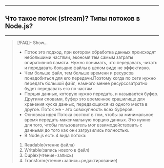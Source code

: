 ----
## Что такое поток (stream)? Типы потоков в Node.js?
----
> [!FAQ]- Show...
> - Поток это подход, при котором обработка данных происходят небольшими частями, экономя тем самым затраты опиративной памяти. Нужно понимать, что передавать, читать и передавать большие файлы в целом виде не эффективно. 
> - Чем больше файл, тем больше времени и ресурсов понадобиться для его передачи.Поэтому когда по сети нужно передать большой файл, намного менее ресурсозатратно будет передавать его по частям. 
> - Порция данных, которую нужно передать, и называется буфер. Другими словами, буфер это временное храшилище для хранения куска данных, передающихся из одного места в другое. Поток же - это совокупность всех буферов.
> - Основная идея Потока состоит в том, чтобы за минимальное время передать максимальную порцию данных. Это нужно для того, чтобы пользователь мог взаимодействовать с данными до того как они загрузились полностью. 
> - В Node.js есть 4 вида потока:
> 1. Readable(чтение файла)
> 2. Writable(запись нового в файл)
> 3. Duplex(чтение+запись)
> 4. Transform(чтение+запись+редактирование)
